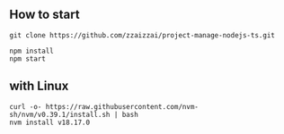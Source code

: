 


## How to start
```
git clone https://github.com/zzaizzai/project-manage-nodejs-ts.git

npm install
npm start
```


## with Linux
```
curl -o- https://raw.githubusercontent.com/nvm-sh/nvm/v0.39.1/install.sh | bash
nvm install v18.17.0
```